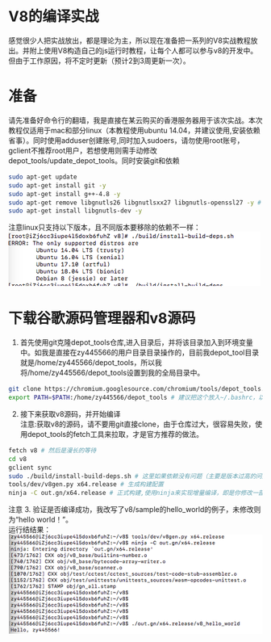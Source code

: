 # V8的编译实战
感觉很少人把实战放出，都是理论为主，所以现在准备把一系列的V8实战教程放出。并附上使用V8构造自己的js运行时教程，让每个人都可以参与v8的开发中。但由于工作原因，将不定时更新（预计2到3周更新一次）。

# 准备
请先准备好命令行的翻墙，我是直接在某云购买的香港服务器用于该次实战。本次教程仅适用于mac和部分linux（本教程使用ubuntu 14.04，并建议使用,安装依赖省事）。同时使用adduser创建账号,同时加入sudoers，请勿使用root账号，gclient不推荐root用户，若想使用则需手动修改depot_tools/update_depot_tools。同时安装git和依赖
```sh
sudo apt-get update
sudo apt-get install git -y
sudo apt-get install g++-4.8 -y
sudo apt-get remove libgnutls26 libgnutlsxx27 libgnutls-openssl27 -y # 如果没有则无需移除
sudo apt-get install libgnutls-dev -y
```
注意linux只支持以下版本，且不同版本要移除的依赖不一样：
![build_deps](./build_deps.png)

# 下载谷歌源码管理器和v8源码 <br />
1. 首先使用git克隆depot_tools仓库,进入目录后，并将该目录加入到环境变量中。如我是直接在zy445566的用户目录目录操作的，目前我depot_tool目录就是/home/zy445566/depot_tools，所以我将/home/zy445566/depot_tools设置到我的全局目录中。<br />
```sh
git clone https://chromium.googlesource.com/chromium/tools/depot_tools.git
export PATH=$PATH:/home/zy445566/depot_tools # 建议把这个放入~/.bashrc，以便下次开机不会丢失
```
2. 接下来获取v8源码，并开始编译<br />
注意:获取v8的源码，请不要用git直接clone，由于仓库过大，很容易失败，使用depot_tools的fetch工具来拉取，才是官方推荐的做法。<br />
```sh
fetch v8 # 然后是漫长的等待
cd v8
gclient sync
sudo ./build/install-build-deps.sh # 这里如果依赖没有问题（主要是版本过高的问题），就能直接安装顺利。注意这里需要sudo，因为它本身会安装一些库,如果是mac和win请忽略该步骤
tools/dev/v8gen.py x64.release # 生成构建配置
ninja -C out.gn/x64.release # 正式构建,使用ninja来实现增量编译，即是你修改一部分代码，只会编译你修改的部分
```
注意
3. 验证是否编译成功，我改写了v8/sample的hello_world的例子，未修改则为“hello world！”。 <br />
运行结结果：<br />
![v8_hello_world](./v8_hello_world.png)








